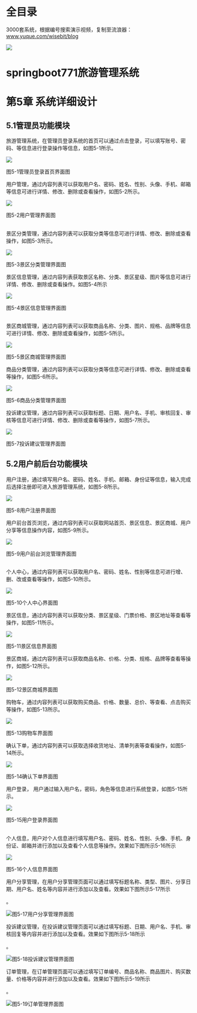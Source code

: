 # 全目录

3000套系统，根据编号搜索演示视频，复制至流浪器：www.yuque.com/wisebit/blog


![](https://bitwise.oss-cn-heyuan.aliyuncs.com/2024/11/06/qq_wechat.png)
# springboot771旅游管理系统
# 第5章 系统详细设计
## 5.1管理员功能模块
旅游管理系统，在管理员登录系统的首页可以通过点击登录，可以填写账号、密码、等信息进行登录操作等信息，如图5-1所示。

![](/md/blog.012.png)

图5-1管理员登录首页界面图

用户管理，通过内容列表可以获取用户名、密码、姓名、性别、头像、手机、邮箱等信息可进行详情、修改、删除或查看操作，如图5-2所示。

![](/md/blog.013.png)

图5-2用户管理界面图
##  
景区分类管理，通过内容列表可以获取分类等信息可进行详情、修改、删除或查看操作，如图5-3所示。

![](/md/blog.014.png)

图5-3景区分类管理界面图

景区信息管理，通过内容列表获取景区名称、分类、景区星级、图片等信息可进行详情、修改、删除或查看操作。如图5-4所示



![](/md/blog.015.png)

图5-4景区信息管理界面图

##   
景区商城管理，通过内容列表可以获取商品名称、分类、图片、规格、品牌等信息可进行详情、修改、删除或查看操作，如图5-5所示。

![](/md/blog.016.png)

图5-5景区商城管理界面图

商品分类管理，通过内容列表可以获取分类等信息可进行详情、修改、删除或查看等操作，如图5-6所示。

![](/md/blog.017.png)

图5-6商品分类管理界面图

投诉建议管理，通过内容列表可以获取标题、日期、用户名、手机、审核回复、审核等信息可进行详情、修改、删除或查看等操作，如图5-7所示。

![](/md/blog.018.png)

图5-7投诉建议管理界面图

## 5.2用户前后台功能模块 
用户注册，通过填写用户名、密码、姓名、手机、邮箱、身份证等信息，输入完成后选择注册即可进入旅游管理系统，如图5-8所示。

![](/md/blog.019.png)

图5-8用户注册界面图

用户前台首页浏览，通过内容列表可以获取网站首页、景区信息、景区商城、用户分享等信息操作内容，如图5-9所示。

![](/md/blog.020.png)

图5-9用户前台浏览管理界面图
##  
个人中心，通过内容列表可以获取用户名、密码、姓名、性别等信息可进行增、删、改或查看等操作，如图5-10所示。

![](/md/blog.021.png)

图5-10个人中心界面图

景区信息，通过内容列表可以获取分类、景区星级、门票价格、景区地址等查看等操作，如图5-11所示。

![](/md/blog.022.png)

图5-11景区信息界面图

景区商城，通过内容列表可以获取商品名称、价格、分类、规格、品牌等查看等操作，如图5-12所示。

![](/md/blog.023.png)

图5-12景区商城界面图

购物车，通过内容列表可以获取购买商品、价格、数量、总价、等查看、点击购买等操作，如图5-13所示。

![](/md/blog.024.png)

图5-13购物车界面图

确认下单，通过内容列表可以获取选择收货地址、清单列表等查看操作，如图5-14所示。

![](/md/blog.025.png)

图5-14确认下单界面图

用户登录， 用户通过输入用户名，密码，角色等信息进行系统登录，如图5-15所示。




![](/md/blog.026.png)



图5-15用户登录界面图
##



个人信息，用户对个人信息进行填写用户名、密码、姓名、性别、头像、手机、身份证、邮箱并进行添加以及查看个人信息等操作。效果如下图所示5-16所示

![](/md/blog.027.png)

图5-16个人信息界面图

用户分享管理，在用户分享管理页面可以通过填写标题名称、类型、图片、分享日期、用户名、姓名等内容并进行添加以及查看。效果如下图所示5-17所示

。

![](/md/blog.028.png)图5-17用户分享管理界面图

投诉建议管理，在投诉建议管理页面可以通过填写标题、日期、用户名、手机、审核回复等内容并进行添加以及查看。效果如下图所示5-18所示

。

![](/md/blog.029.png)图5-18投诉建议管理界面图

订单管理，在订单管理页面可以通过填写订单编号、商品名称、商品图片、购买数量、价格等内容并进行添加以及查看。效果如下图所示5-19所示

。

![](/md/blog.030.png)图5-19订单管理界面图

